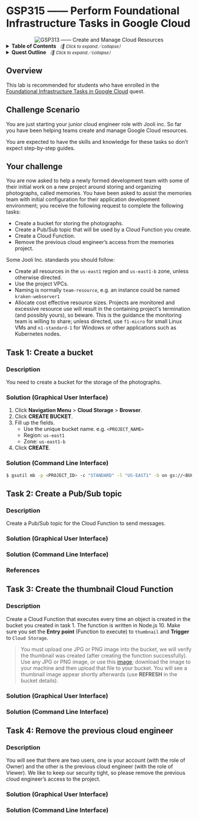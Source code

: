 # GSP315 —— Perform Foundational Infrastructure Tasks in Google Cloud

<div align="center">
  <img src="https://i.imgur.com/F3iwIvo.png" alt="GSP313 —— Create and Manage Cloud Resources">
</div>

<details>
  <summary>
    <strong>Table of Contents</strong>
    <small><em>（🔎 Click to expand／collapse）</em></small>
  </summary>

- [Overview](#overview)
- [Challenge Scenario](#challenge-scenario)
- [Your challenge](#your-challenge)
- [Task 1: Create a bucket](#task-1-create-a-bucket)
  - [Description](#description)
  - [Solution (Graphical User Interface)](#solution-graphical-user-interface)
  - [Solution (Command Line Interface)](#solution-command-line-interface)
- [Task 2: Create a Pub/Sub topic](#task-2-create-a-pubsub-topic)
  - [Description](#description-1)
  - [Solution (Graphical User Interface)](#solution-graphical-user-interface-1)
  - [Solution (Command Line Interface)](#solution-command-line-interface-1)
  - [References](#references)
- [Task 3: Create the thumbnail Cloud Function](#task-3-create-the-thumbnail-cloud-function)
  - [Description](#description-2)
  - [Solution (Graphical User Interface)](#solution-graphical-user-interface-2)
  - [Solution (Command Line Interface)](#solution-command-line-interface-2)
  - [References](#references-1)
- [Task 4: Remove the previous cloud engineer](#task-4-remove-the-previous-cloud-engineer)
  - [Description](#description-3)
  - [Solution (Graphical User Interface)](#solution-graphical-user-interface-3)
  - [Solution (Command Line Interface)](#solution-command-line-interface-3)
  - [References](#references-2)

</details>

<details>
  <summary>
    <strong>Quest Outline</strong>
    <small><em>（🔎 Click to expand／collapse）</em></small>
  </summary>

| Level | Code | Name | Note |
| :--: | :--: | :-- | :--: |
| Introductory | `GSP073` | [Cloud Storage: Qwik Start - Cloud Console](https://google.qwiklabs.com/focuses/1760?parent=catalog) | [EN](../../normal-labs/GSP073_Cloud-Storage-Qwik-Start-Cloud-Console/) |
| Introductory | `GSP074` | [Cloud Storage: Qwik Start - CLI/SDK](https://google.qwiklabs.com/focuses/569?parent=catalog) | [EN](../../normal-labs/GSP074_Cloud-Storage-Qwik-Start-CLI-SDK/) |
| Introductory | `GSP064` | [Cloud IAM: Qwik Start](https://google.qwiklabs.com/focuses/551?parent=catalog) | [EN](../../normal-labs/GSP064_Cloud-IAM-Qwik-Start/) |
| Introductory | `GSP089` | [Cloud Monitoring: Qwik Start](https://google.qwiklabs.com/focuses/10599?parent=catalog) | [EN](../../normal-labs/GSP089_Cloud-Monitoring-Qwik-Start/) |
| Introductory | `GSP081` | [Cloud Functions: Qwik Start - Console](https://google.qwiklabs.com/focuses/1763?parent=catalog) | [EN](../../normal-labs/GSP081_Cloud-Functions-Qwik-Start-Console/) |
| Introductory | `GSP080` | [Cloud Functions: Qwik Start - Command Line](https://google.qwiklabs.com/focuses/916?parent=catalog) | [EN](../../normal-labs/GSP080_Cloud-Functions-Qwik-Start-Command-Line/) |
| Introductory | `GSP096` | [Google Cloud Pub/Sub: Qwik Start - Console](https://google.qwiklabs.com/focuses/3719?parent=catalog) |  |
| Introductory | `GSP095` | [Google Cloud Pub/Sub: Qwik Start - Command Line](https://google.qwiklabs.com/focuses/925?parent=catalog) |  |
| Introductory | `GSP094` | [Google Cloud Pub/Sub: Qwik Start - Python](https://google.qwiklabs.com/focuses/2775?parent=catalog) |  |
| Fundamental | `GSP315` | [Perform Foundational Infrastructure Tasks in Google Cloud: Challenge Lab](https://google.qwiklabs.com/focuses/10379?parent=catalog) |  |

</details>

## Overview

This lab is recommended for students who have enrolled in the [Foundational Infrastructure Tasks in Google Cloud](https://google.qwiklabs.com/quests/118) quest.

## Challenge Scenario

You are just starting your junior cloud engineer role with Jooli inc. So far you have been helping teams create and manage Google Cloud resources.

You are expected to have the skills and knowledge for these tasks so don’t expect step-by-step guides.

## Your challenge

You are now asked to help a newly formed development team with some of their initial work on a new project around storing and organizing photographs, called memories. You have been asked to assist the memories team with initial configuration for their application development environment; you receive the following request to complete the following tasks:

- Create a bucket for storing the photographs.
- Create a Pub/Sub topic that will be used by a Cloud Function you create.
- Create a Cloud Function.
- Remove the previous cloud engineer’s access from the memories project.

Some Jooli Inc. standards you should follow:

- Create all resources in the `us-east1` region and `us-east1-b` zone, unless otherwise directed.
- Use the project VPCs.
- Naming is normally `team-resource`, e.g. an instance could be named `kraken-webserver1`
- Allocate cost effective resource sizes. Projects are monitored and excessive resource use will result in the containing project's termination (and possibly yours), so beware. This is the guidance the monitoring team is willing to share; unless directed, use `f1-micro` for small Linux VMs and `n1-standard-1` for Windows or other applications such as Kubernetes nodes.

## Task 1: Create a bucket

### Description

You need to create a bucket for the storage of the photographs.

### Solution (Graphical User Interface)

1. Click **Navigation Menu** > **Cloud Storage** > **Browser**.
2. Click **CREATE BUCKET**.
3. Fill up the fields.
    - Use the unique bucket name. e.g. `<PROJECT_NAME>`
    - Region: `us-east1`
    - Zone: `us-east1-b`
4. Click **CREATE**.

### Solution (Command Line Interface)

```bash
$ gsutil mb -p <PROJECT_ID> -c "STANDARD" -l "US-EAST1" -b on gs://<BUCKET_NAME>
```

## Task 2: Create a Pub/Sub topic

### Description

Create a Pub/Sub topic for the Cloud Function to send messages.

### Solution (Graphical User Interface)

### Solution (Command Line Interface)

### References

## Task 3: Create the thumbnail Cloud Function

### Description

Create a Cloud Function that executes every time an object is created in the bucket you created in task 1. The function is written in Node.js 10. Make sure you set the **Entry point** (Function to execute) to `thumbnail` and **Trigger** to `Cloud Storage`.

> You must upload one JPG or PNG image into the bucket, we will verify the thumbnail was created (after creating the function successfully). Use any JPG or PNG image, or use this [image](https://storage.googleapis.com/cloud-training/gsp315/map.jpg); download the image to your machine and then upload that file to your bucket. You will see a thumbnail image appear shortly afterwards (use **REFRESH** in the bucket details).

### Solution (Graphical User Interface)

### Solution (Command Line Interface)

## Task 4: Remove the previous cloud engineer

### Description

You will see that there are two users, one is your account (with the role of Owner) and the other is the previous cloud engineer (with the role of Viewer). We like to keep our security tight, so please remove the previous cloud engineer’s access to the project.

### Solution (Graphical User Interface)

### Solution (Command Line Interface)

